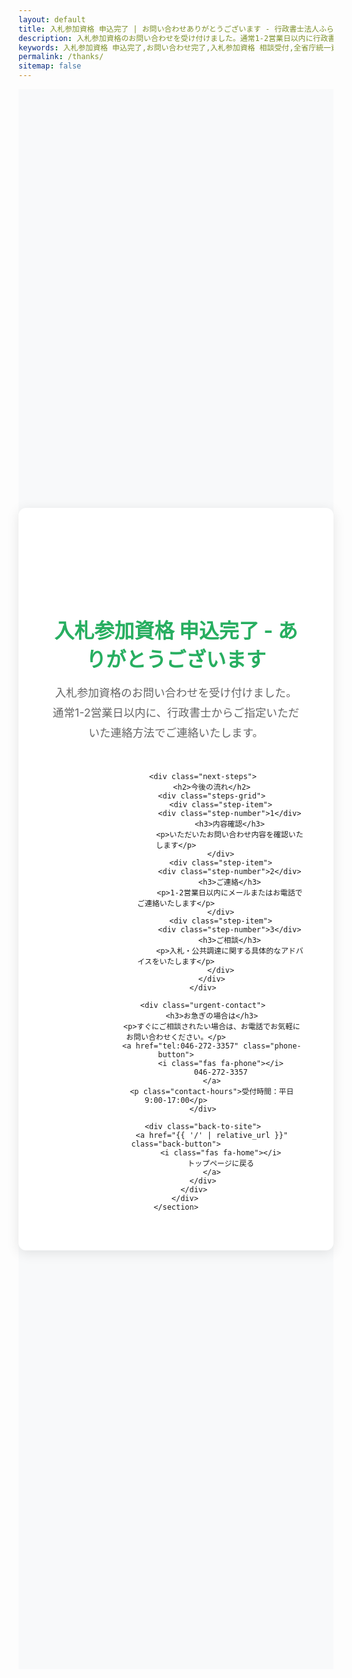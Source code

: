 ```yaml
---
layout: default
title: 入札参加資格 申込完了 | お問い合わせありがとうございます - 行政書士法人ふらっと法務事務所
description: 入札参加資格のお問い合わせを受け付けました。通常1-2営業日以内に行政書士からご回答いたします。神奈川県大和市の行政書士法人ふらっと法務事務所。
keywords: 入札参加資格 申込完了,お問い合わせ完了,入札参加資格 相談受付,全省庁統一資格 申込,行政書士 問い合わせ完了,神奈川県,大和市
permalink: /thanks/
sitemap: false
---
```


<div class="thanks-page">
    <!-- サンクスページ -->
    <section class="thanks-section">
        <div class="container">
            <div class="thanks-content">
                <div class="thanks-icon">✅</div>
                <h1 class="thanks-title">入札参加資格 申込完了 - ありがとうございます</h1>
                <p class="thanks-message">
                    入札参加資格のお問い合わせを受け付けました。<br>
                    通常1-2営業日以内に、行政書士からご指定いただいた連絡方法でご連絡いたします。
                </p>
                
                <div class="next-steps">
                    <h2>今後の流れ</h2>
                    <div class="steps-grid">
                        <div class="step-item">
                            <div class="step-number">1</div>
                            <h3>内容確認</h3>
                            <p>いただいたお問い合わせ内容を確認いたします</p>
                        </div>
                        <div class="step-item">
                            <div class="step-number">2</div>
                            <h3>ご連絡</h3>
                            <p>1-2営業日以内にメールまたはお電話でご連絡いたします</p>
                        </div>
                        <div class="step-item">
                            <div class="step-number">3</div>
                            <h3>ご相談</h3>
                            <p>入札・公共調達に関する具体的なアドバイスをいたします</p>
                        </div>
                    </div>
                </div>
                
                <div class="urgent-contact">
                    <h3>お急ぎの場合は</h3>
                    <p>すぐにご相談されたい場合は、お電話でお気軽にお問い合わせください。</p>
                    <a href="tel:046-272-3357" class="phone-button">
                        <i class="fas fa-phone"></i>
                        046-272-3357
                    </a>
                    <p class="contact-hours">受付時間：平日 9:00-17:00</p>
                </div>
                
                <div class="back-to-site">
                    <a href="{{ '/' | relative_url }}" class="back-button">
                        <i class="fas fa-home"></i>
                        トップページに戻る
                    </a>
                </div>
            </div>
        </div>
    </section>
</div>

<style>
/* サンクスページスタイル */
.thanks-page {
    min-height: 60vh;
    display: flex;
    align-items: center;
    padding: 4rem 0;
    background: #f8f9fa;
}

.thanks-section {
    width: 100%;
}

.thanks-content {
    max-width: 800px;
    margin: 0 auto;
    text-align: center;
    background: white;
    padding: 3rem;
    border-radius: 12px;
    box-shadow: 0 4px 20px rgba(0, 0, 0, 0.1);
}

.thanks-icon {
    font-size: 4rem;
    margin-bottom: 1.5rem;
    animation: checkmark 0.5s ease-in-out;
}

@keyframes checkmark {
    0% {
        transform: scale(0);
        opacity: 0;
    }
    50% {
        transform: scale(1.2);
    }
    100% {
        transform: scale(1);
        opacity: 1;
    }
}

.thanks-title {
    font-size: 2rem;
    color: #27ae60;
    margin-bottom: 1rem;
    font-weight: 700;
}

.thanks-message {
    font-size: 1.1rem;
    color: #666;
    line-height: 1.8;
    margin-bottom: 3rem;
}

/* ステップ */
.next-steps {
    margin: 3rem 0;
    padding: 2rem;
    background: #f8f9fa;
    border-radius: 8px;
}

.next-steps h2 {
    font-size: 1.5rem;
    color: #333;
    margin-bottom: 2rem;
}

.steps-grid {
    display: grid;
    grid-template-columns: repeat(auto-fit, minmax(200px, 1fr));
    gap: 2rem;
    margin-top: 2rem;
}

.step-item {
    text-align: center;
}

.step-number {
    width: 50px;
    height: 50px;
    background: linear-gradient(135deg, #667eea 0%, #764ba2 100%);
    color: white;
    border-radius: 50%;
    display: flex;
    align-items: center;
    justify-content: center;
    font-size: 1.5rem;
    font-weight: bold;
    margin: 0 auto 1rem;
}

.step-item h3 {
    font-size: 1.1rem;
    color: #333;
    margin-bottom: 0.5rem;
}

.step-item p {
    color: #666;
    font-size: 0.95rem;
    line-height: 1.6;
}

/* 緊急連絡先 */
.urgent-contact {
    margin: 3rem 0;
    padding: 2rem;
    background: #fff3cd;
    border-radius: 8px;
}

.urgent-contact h3 {
    color: #856404;
    margin-bottom: 1rem;
}

.urgent-contact p {
    color: #856404;
    margin-bottom: 1.5rem;
}

.phone-button {
    display: inline-flex;
    align-items: center;
    gap: 0.5rem;
    background: #ffc107;
    color: #333;
    padding: 1rem 2rem;
    border-radius: 50px;
    text-decoration: none;
    font-size: 1.2rem;
    font-weight: 600;
    transition: all 0.3s ease;
}

.phone-button:hover {
    background: #e0a800;
    transform: translateY(-2px);
    box-shadow: 0 5px 15px rgba(255, 193, 7, 0.3);
}

.contact-hours {
    margin-top: 1rem;
    font-size: 0.9rem;
}

/* 戻るボタン */
.back-to-site {
    margin-top: 3rem;
}

.back-button {
    display: inline-flex;
    align-items: center;
    gap: 0.5rem;
    background: linear-gradient(135deg, #4facfe 0%, #00f2fe 100%);
    color: white;
    padding: 0.75rem 2rem;
    border-radius: 50px;
    text-decoration: none;
    font-weight: 600;
    transition: all 0.3s ease;
}

.back-button:hover {
    transform: translateY(-2px);
    box-shadow: 0 5px 15px rgba(79, 172, 254, 0.3);
}

/* レスポンシブ対応 */
@media (max-width: 768px) {
    .thanks-content {
        padding: 2rem 1.5rem;
    }
    
    .thanks-icon {
        font-size: 3rem;
    }
    
    .thanks-title {
        font-size: 1.5rem;
    }
    
    .steps-grid {
        grid-template-columns: 1fr;
        gap: 1.5rem;
    }
    
    .phone-button {
        font-size: 1rem;
        padding: 0.875rem 1.5rem;
    }
}

@media (max-width: 480px) {
    .thanks-page {
        padding: 2rem 0;
    }
    
    .thanks-content {
        margin: 0 1rem;
    }
}
</style>

<!-- Google Analytics イベント -->
<script>
document.addEventListener('DOMContentLoaded', function() {
    // フォーム送信成功をトラッキング
    if (typeof gtag !== 'undefined') {
        gtag('event', 'form_success', {
            'event_category': 'Contact',
            'event_label': 'Contact Form Success'
        });
    }
});
</script>